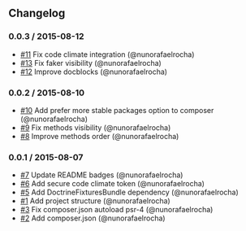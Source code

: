 ## Changelog

### 0.0.3 / 2015-08-12
- [#11](https://github.com/seegno/SeegnoTestBundle/pull/11) Fix code climate integration (@nunorafaelrocha)
- [#13](https://github.com/seegno/SeegnoTestBundle/pull/13) Fix faker visibility (@nunorafaelrocha)
- [#12](https://github.com/seegno/SeegnoTestBundle/pull/12) Improve docblocks (@nunorafaelrocha)

### 0.0.2 / 2015-08-10
- [#10](https://github.com/seegno/SeegnoTestBundle/pull/10) Add prefer more stable packages option to composer (@nunorafaelrocha)
- [#9](https://github.com/seegno/SeegnoTestBundle/pull/9) Fix methods visibility (@nunorafaelrocha)
- [#8](https://github.com/seegno/SeegnoTestBundle/pull/8) Improve methods order (@nunorafaelrocha)

### 0.0.1 / 2015-08-07
- [#7](https://github.com/seegno/SeegnoTestBundle/pull/7) Update README badges (@nunorafaelrocha)
- [#6](https://github.com/seegno/SeegnoTestBundle/pull/6) Add secure code climate token (@nunorafaelrocha)
- [#5](https://github.com/seegno/SeegnoTestBundle/pull/5) Add DoctrineFixturesBundle dependency (@nunorafaelrocha)
- [#1](https://github.com/seegno/SeegnoTestBundle/pull/1) Add project structure (@nunorafaelrocha)
- [#3](https://github.com/seegno/SeegnoTestBundle/pull/3) Fix composer.json autoload psr-4 (@nunorafaelrocha)
- [#2](https://github.com/seegno/SeegnoTestBundle/pull/2) Add composer.json (@nunorafaelrocha)

